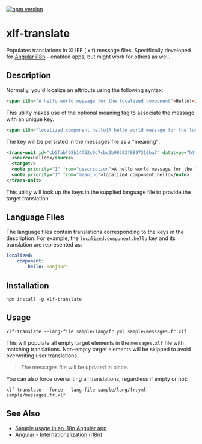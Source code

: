 [![npm version](https://badge.fury.io/js/xlf-translate.svg)](https://badge.fury.io/js/xlf-translate)

# xlf-translate

Populates translations in XLIFF (.xlf) message files. Specifically developed for [Angular i18n](https://angular.dev/guide/i18n) - enabled apps, but might work for others as well.

## Description

Normally, you'd localize an attribute using the following syntax:

```html
<span i18n="A hello world message for the localized component">Hello!</span>
```

This utility makes use of the optional meaning tag to associate the message with an unique key.
```html
<span i18n="localized.component.hello|A hello world message for the localized component">Hello!</span>
```

The key will be persisted in the messages file as a "meaning":
```xml
<trans-unit id="cb5fabf68b14f52c0d7cbc2b90393f8897310ba7" datatype="html">
  <source>Hello!</source>
  <target/>
  <note priority="1" from="description">A hello world message for the localized component</note>
  <note priority="1" from="meaning">localized.component.hello</note>
</trans-unit>
```

This utility will look up the keys in the supplied language file to provide the target translation.

## Language Files

The language files contain translations corresponding to the keys in the description.
For example, the `localized.component.hello` key and its translation are represented as:

```yaml
localized:
    component:
        hello: Bonjour!
```

## Installation

`npm install -g xlf-translate`

## Usage

`xlf-translate --lang-file sample/lang/fr.yml sample/messages.fr.xlf`

This will populate all empty target elements in the `messages.xlf` file with matching translations. Non-empty target elements will be skipped to avoid overwriting user translations.

> The messages file will be updated in place.

You can also force overwriting all translations, regardless if empty or not:

`xlf-translate --force --lang-file sample/lang/fr.yml sample/messages.fr.xlf`

## See Also

* [Sample usage in an i18n Angular app](https://github.com/tsvetomir/angular-cli-i18n-sample)
* [Angular - Internationalization (i18n)](https://angular.dev/guide/i18n)
